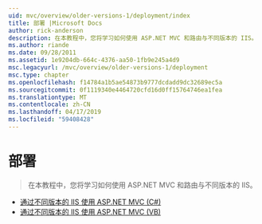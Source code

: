 ```yaml
---
uid: mvc/overview/older-versions-1/deployment/index
title: 部署 |Microsoft Docs
author: rick-anderson
description: 在本教程中，您将学习如何使用 ASP.NET MVC 和路由与不同版本的 IIS。
ms.author: riande
ms.date: 09/28/2011
ms.assetid: 1e9204db-664c-4376-aa50-1fb9e245a4d9
msc.legacyurl: /mvc/overview/older-versions-1/deployment
msc.type: chapter
ms.openlocfilehash: f14784a1b5ae54873b9777dcdadd9dc32689ec5a
ms.sourcegitcommit: 0f1119340e4464720cfd16d0ff15764746ea1fea
ms.translationtype: MT
ms.contentlocale: zh-CN
ms.lasthandoff: 04/17/2019
ms.locfileid: "59408428"
---
```

# <a name="deployment"></a>部署

> 在本教程中，您将学习如何使用 ASP.NET MVC 和路由与不同版本的 IIS。


- [通过不同版本的 IIS 使用 ASP.NET MVC (C#)](using-asp-net-mvc-with-different-versions-of-iis-cs.md)
- [通过不同版本的 IIS 使用 ASP.NET MVC (VB)](using-asp-net-mvc-with-different-versions-of-iis-vb.md)
